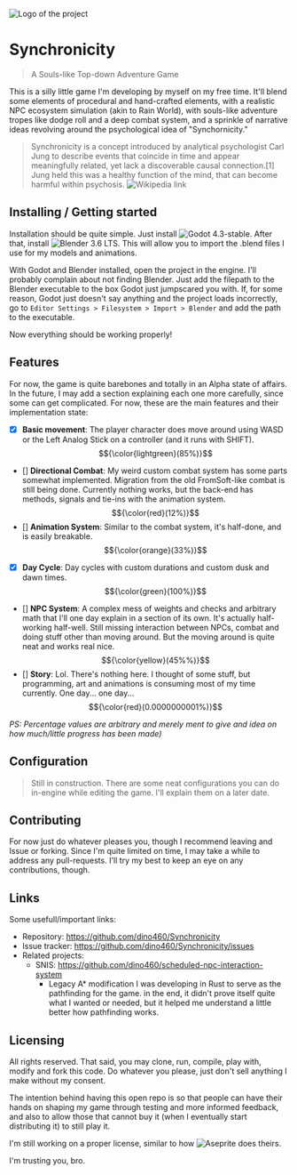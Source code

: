 ![Logo of the project]()
# Synchronicity
> A Souls-like Top-down Adventure Game

This is a silly little game I'm developing by myself on my free time. It'll blend some elements of procedural and hand-crafted elements, with a realistic NPC ecosystem simulation (akin to Rain World), with souls-like adventure tropes like dodge roll and a deep combat system, and a sprinkle of narrative ideas revolving around the psychological idea of "Synchornicity."

> Synchronicity is a concept introduced by analytical psychologist Carl Jung to describe events that coincide in time and appear meaningfully related, yet lack a discoverable causal connection.[1] Jung held this was a healthy function of the mind, that can become harmful within psychosis.
![Wikipedia link](https://en.wikipedia.org/wiki/Synchronicity)

## Installing / Getting started

Installation should be quite simple. Just install ![Godot 4.3-stable](https://godotengine.org/download/archive/). After that, install ![Blender 3.6 LTS](https://www.blender.org/download/lts/3-6/). This will allow you to import the .blend files I use for my models and animations.

With Godot and Blender installed, open the project in the engine. I'll probably complain about not finding Blender. Just add the filepath to the Blender executable to the box Godot just jumpscared you with. If, for some reason, Godot just doesn't say anything and the project loads incorrectly, go to `Editor Settings > Filesystem > Import > Blender` and add the path to the executable.

Now everything should be working properly!

## Features

For now, the game is quite barebones and totally in an Alpha state of affairs. In the future, I may add a section explaining each one more carefully, since some can get complicated. For now, these are the main features and their implementation state:
- [x] **Basic movement**: The player character does move around using WASD or the Left Analog Stick on a controller (and it runs with SHIFT). $${\color{lightgreen}(85%)}$$
- [] **Directional Combat**: My weird custom combat system has some parts somewhat implemented. Migration from the old FromSoft-like combat is still being done. Currently nothing works, but the back-end has methods, signals and tie-ins with the animation system. $${\color{red}(12%)}$$
- [] **Animation System**: Similar to the combat system, it's half-done, and is easily breakable. $${\color{orange}(33%)}$$
- [X] **Day Cycle**: Day cycles with custom durations and custom dusk and dawn times. $${\color{green}(100%)}$$
- [] **NPC System**: A complex mess of weights and checks and arbitrary math that I'll one day explain in a section of its own. It's actually half-working half-well. Still missing interaction between NPCs, combat and doing stuff other than moving around. But the moving around is quite neat and works real nice. $${\color{yellow}(45%%)}$$
- [] **Story**: Lol. There's nothing here. I thought of some stuff, but programming, art and animations is consuming most of my time currently. One day... one day... $${\color{red}(0.0000000001%)}$$

*PS: Percentage values are arbitrary and merely ment to give and idea on how much/little progress has been made)*

## Configuration

> Still in construction.
There are some neat configurations you can do in-engine while editing the game.
I'll explain them on a later date.

## Contributing

For now just do whatever pleases you, though I recommend leaving and Issue or forking. Since I'm quite limited on time, I may take a while to address any pull-requests. I'll try my best to keep an eye on any contributions, though.

## Links

Some usefull/important links:

- Repository: https://github.com/dino460/Synchronicity
- Issue tracker: https://github.com/dino460/Synchronicity/issues
- Related projects:
  - SNIS: https://github.com/dino460/scheduled-npc-interaction-system
  	- Legacy A* modification I was developing in Rust to serve as the pathfinding for the game. in the end, it didn't prove itself quite what I wanted or needed, but it helped me understand a little better how pathfinding works.

## Licensing

All rights reserved. That said, you may clone, run, compile, play with, modify and fork this code. Do whatever you please, just don't sell anything I make without my consent.

The intention behind having this open repo is so that people can have their hands on shaping my game through testing and more informed feedback, and also to allow those that cannot buy it (when I eventually start distributing it) to still play it.

I'm still working on a proper license, similar to how ![Aseprite](https://github.com/aseprite/aseprite) does theirs.

I'm trusting you, bro.